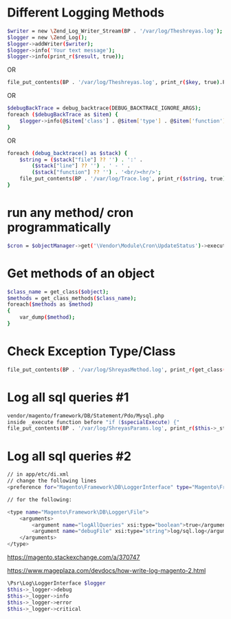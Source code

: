 # Different Logging Methods
```sh
$writer = new \Zend_Log_Writer_Stream(BP . '/var/log/Theshreyas.log');
$logger = new \Zend_Log();
$logger->addWriter($writer);
$logger->info('Your text message');
$logger->info(print_r($result, true));
```
OR
```sh
file_put_contents(BP . '/var/log/Theshreyas.log', print_r($key, true).PHP_EOL, FILE_APPEND);
```
OR
```sh
$debugBackTrace = debug_backtrace(DEBUG_BACKTRACE_IGNORE_ARGS);
foreach ($debugBackTrace as $item) {
    $logger->info(@$item['class'] . @$item['type'] . @$item['function']);
}
```
OR
```sh
foreach (debug_backtrace() as $stack) {
    $string = ($stack["file"] ?? '') . ':' .
        ($stack["line"] ?? '') . ' - ' .
        ($stack["function"] ?? '') . '<br/><hr/>';
    file_put_contents(BP . '/var/log/Trace.log', print_r($string, true) . PHP_EOL, FILE_APPEND);
}
```
# run any method/ cron programmatically
```sh
$cron = $objectManager->get('\Vendor\Module\Cron\UpdateStatus')->execute();
```
# Get methods of an object
```sh
$class_name = get_class($object);
$methods = get_class_methods($class_name);
foreach($methods as $method)
{
    var_dump($method);
}
```

# Check Exception Type/Class
```sh
file_put_contents(BP . '/var/log/ShreyasMethod.log', print_r(get_class($exception), true) . PHP_EOL, FILE_APPEND);
```

# Log all sql queries #1

```sh
vendor/magento/framework/DB/Statement/Pdo/Mysql.php
inside _execute function before "if ($specialExecute) {"
file_put_contents(BP . '/var/log/ShreyasParams.log', print_r($this->_stmt->queryString, true) . PHP_EOL . (!empty($params) ? json_encode($params, true) . PHP_EOL : ''), FILE_APPEND);
```

# Log all sql queries #2
```sh
// in app/etc/di.xml
// change the following lines
<preference for="Magento\Framework\DB\LoggerInterface" type="Magento\Framework\DB\Logger\LoggerProxy"/>

// for the following:

<type name="Magento\Framework\DB\Logger\File">
    <arguments>
        <argument name="logAllQueries" xsi:type="boolean">true</argument>
        <argument name="debugFile" xsi:type="string">log/sql.log</argument>
    </arguments>
</type>
```

https://magento.stackexchange.com/a/370747

https://www.mageplaza.com/devdocs/how-write-log-magento-2.html
```sh
\Psr\Log\LoggerInterface $logger
$this->_logger->debug
$this->_logger->info
$this->_logger->error
$this->_logger->critical
```
